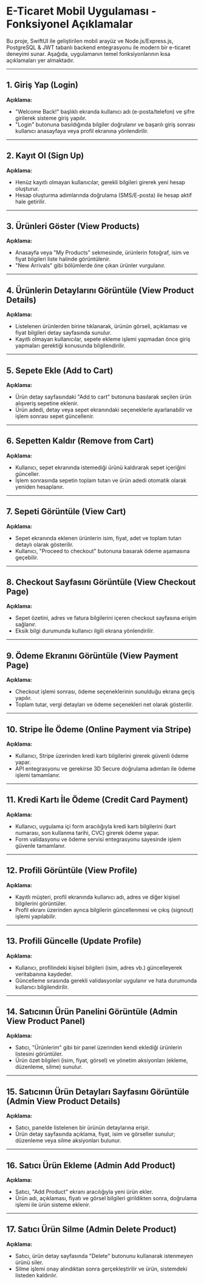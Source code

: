 # E-Ticaret Mobil Uygulaması - Fonksiyonel Açıklamalar

Bu proje, SwiftUI ile geliştirilen mobil arayüz ve Node.js/Express.js, PostgreSQL & JWT tabanlı backend entegrasyonu ile modern bir e-ticaret deneyimi sunar. Aşağıda, uygulamanın temel fonksiyonlarının kısa açıklamaları yer almaktadır.

---

## 1. Giriş Yap (Login)
**Açıklama:**
- "Welcome Back!" başlıklı ekranda kullanıcı adı (e-posta/telefon) ve şifre girilerek sisteme giriş yapılır.
- "Login" butonuna basıldığında bilgiler doğrulanır ve başarılı giriş sonrası kullanıcı anasayfaya veya profil ekranına yönlendirilir.

---

## 2. Kayıt Ol (Sign Up)
**Açıklama:**
- Henüz kayıtlı olmayan kullanıcılar, gerekli bilgileri girerek yeni hesap oluşturur.
- Hesap oluşturma adımlarında doğrulama (SMS/E-posta) ile hesap aktif hale getirilir.

---

## 3. Ürünleri Göster (View Products)
**Açıklama:**
- Anasayfa veya "My Products" sekmesinde, ürünlerin fotoğraf, isim ve fiyat bilgileri liste halinde görüntülenir.
- "New Arrivals" gibi bölümlerde öne çıkan ürünler vurgulanır.

---

## 4. Ürünlerin Detaylarını Görüntüle (View Product Details)
**Açıklama:**
- Listelenen ürünlerden birine tıklanarak, ürünün görseli, açıklaması ve fiyat bilgileri detay sayfasında sunulur.
- Kayıtlı olmayan kullanıcılar, sepete ekleme işlemi yapmadan önce giriş yapmaları gerektiği konusunda bilgilendirilir.

---

## 5. Sepete Ekle (Add to Cart)
**Açıklama:**
- Ürün detay sayfasındaki "Add to cart" butonuna basılarak seçilen ürün alışveriş sepetine eklenir.
- Ürün adedi, detay veya sepet ekranındaki seçeneklerle ayarlanabilir ve işlem sonrası sepet güncellenir.

---

## 6. Sepetten Kaldır (Remove from Cart)
**Açıklama:**
- Kullanıcı, sepet ekranında istemediği ürünü kaldırarak sepet içeriğini günceller.
- İşlem sonrasında sepetin toplam tutarı ve ürün adedi otomatik olarak yeniden hesaplanır.

---

## 7. Sepeti Görüntüle (View Cart)
**Açıklama:**
- Sepet ekranında eklenen ürünlerin isim, fiyat, adet ve toplam tutarı detaylı olarak gösterilir.
- Kullanıcı, "Proceed to checkout" butonuna basarak ödeme aşamasına geçebilir.

---

## 8. Checkout Sayfasını Görüntüle (View Checkout Page)
**Açıklama:**
- Sepet özetini, adres ve fatura bilgilerini içeren checkout sayfasına erişim sağlanır.
- Eksik bilgi durumunda kullanıcı ilgili ekrana yönlendirilir.

---

## 9. Ödeme Ekranını Görüntüle (View Payment Page)
**Açıklama:**
- Checkout işlemi sonrası, ödeme seçeneklerinin sunulduğu ekrana geçiş yapılır.
- Toplam tutar, vergi detayları ve ödeme seçenekleri net olarak gösterilir.

---

## 10. Stripe İle Ödeme (Online Payment via Stripe)
**Açıklama:**
- Kullanıcı, Stripe üzerinden kredi kartı bilgilerini girerek güvenli ödeme yapar.
- API entegrasyonu ve gerekirse 3D Secure doğrulama adımları ile ödeme işlemi tamamlanır.

---

## 11. Kredi Kartı İle Ödeme (Credit Card Payment)
**Açıklama:**
- Kullanıcı, uygulama içi form aracılığıyla kredi kartı bilgilerini (kart numarası, son kullanma tarihi, CVC) girerek ödeme yapar.
- Form validasyonu ve ödeme servisi entegrasyonu sayesinde işlem güvenle tamamlanır.

---

## 12. Profili Görüntüle (View Profile)
**Açıklama:**
- Kayıtlı müşteri, profil ekranında kullanıcı adı, adres ve diğer kişisel bilgilerini görüntüler.
- Profil ekranı üzerinden ayrıca bilgilerin güncellenmesi ve çıkış (signout) işlemi yapılabilir.

---

## 13. Profili Güncelle (Update Profile)
**Açıklama:**
- Kullanıcı, profilindeki kişisel bilgileri (isim, adres vb.) güncelleyerek veritabanına kaydeder.
- Güncelleme sırasında gerekli validasyonlar uygulanır ve hata durumunda kullanıcı bilgilendirilir.

---

## 14. Satıcının Ürün Panelini Görüntüle (Admin View Product Panel)
**Açıklama:**
- Satıcı, "Ürünlerim" gibi bir panel üzerinden kendi eklediği ürünlerin listesini görüntüler.
- Ürün özet bilgileri (isim, fiyat, görsel) ve yönetim aksiyonları (ekleme, düzenleme, silme) sunulur.

---

## 15. Satıcının Ürün Detayları Sayfasını Görüntüle (Admin View Product Details)
**Açıklama:**
- Satıcı, panelde listelenen bir ürünün detaylarına erişir.
- Ürün detay sayfasında açıklama, fiyat, isim ve görseller sunulur; düzenleme veya silme aksiyonları bulunur.

---

## 16. Satıcı Ürün Ekleme (Admin Add Product)
**Açıklama:**
- Satıcı, "Add Product" ekranı aracılığıyla yeni ürün ekler.
- Ürün adı, açıklaması, fiyatı ve görsel bilgileri girildikten sonra, doğrulama işlemi ile ürün sisteme eklenir.

---

## 17. Satıcı Ürün Silme (Admin Delete Product)
**Açıklama:**
- Satıcı, ürün detay sayfasında "Delete" butonunu kullanarak istenmeyen ürünü siler.
- Silme işlemi onay alındıktan sonra gerçekleştirilir ve ürün, sistemdeki listeden kaldırılır.

